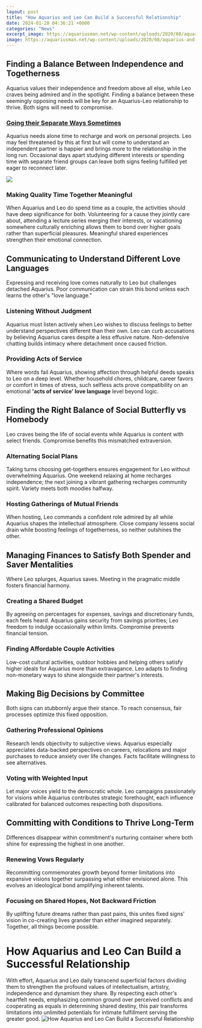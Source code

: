```yaml
---
layout: post
title: "How Aquarius and Leo Can Build a Successful Relationship"
date: 2024-01-28 04:36:21 +0000
categories: "News"
excerpt_image: https://aquariusman.net/wp-content/uploads/2020/08/aquarius-and-leo-friendship-2019-compatibility_img-01.jpg
image: https://aquariusman.net/wp-content/uploads/2020/08/aquarius-and-leo-friendship-2019-compatibility_img-01.jpg
---
```


## Finding a Balance Between Independence and Togetherness
Aquarius values their independence and freedom above all else, while Leo craves being admired and in the spotlight. Finding a balance between these seemingly opposing needs will be key for an Aquarius-Leo relationship to thrive. Both signs will need to compromise.
### [Going their Separate Ways Sometimes](https://store.fi.io.vn/chihuahua-xmas-light-gift-for-chihuahua-lover-dog-lover-gift-idea4424-t-shirt)
Aquarius needs alone time to recharge and work on personal projects. Leo may feel threatened by this at first but will come to understand an independent partner is happier and brings more to the relationship in the long run. Occasional days apart studying different interests or spending time with separate friend groups can leave both signs feeling fulfilled yet eager to reconnect later. 

![](https://i.pinimg.com/originals/e3/3c/fe/e33cfef5c2dc8d913a922c7e82d70f59.jpg)
### **Making Quality Time Together Meaningful** 
When Aquarius and Leo do spend time as a couple, the activities should have deep significance for both. Volunteering for a cause they jointly care about, attending a lecture series merging their interests, or vacationing somewhere culturally enriching allows them to bond over higher goals rather than superficial pleasures. Meaningful shared experiences strengthen their emotional connection.
## Communicating to Understand Different Love Languages
Expressing and receiving love comes naturally to Leo but challenges detached Aquarius. Poor communication can strain this bond unless each learns the other's "love language."
### **Listening Without Judgment**
Aquarius must listen actively when Leo wishes to discuss feelings to better understand perspectives different than their own. Leo can curb accusations by believing Aquarius cares despite a less effusive nature. Non-defensive chatting builds intimacy where detachment once caused friction. 
### **Providing Acts of Service**  
Where words fail Aquarius, showing affection through helpful deeds speaks to Leo on a deep level. Whether household chores, childcare, career favors or comfort in times of stress, such selfless acts prove compatibility on an emotional **'acts of service' love language** level beyond logic. 
## Finding the Right Balance of **Social Butterfly vs Homebody**
Leo craves being the life of social events while Aquarius is content with select friends. Compromise benefits this mismatched extraversion.
### **Alternating Social Plans**
Taking turns choosing get-togethers ensures engagement for Leo without overwhelming Aquarius. One weekend relaxing at home recharges independence; the next joining a vibrant gathering recharges community spirit. Variety meets both moodies halfway.
### **Hosting Gatherings of Mutual Friends**
When hosting, Leo commands a confident role admired by all while Aquarius shapes the intellectual atmosphere. Close company lessens social drain while boosting feelings of togetherness, so neither outshines the other.
## Managing Finances to Satisfy Both Spender and Saver Mentalities  
Where Leo splurges, Aquarius saves. Meeting in the pragmatic middle fosters financial harmony.
### **Creating a Shared Budget**
By agreeing on percentages for expenses, savings and discretionary funds, each feels heard. Aquarius gains security from savings priorities; Leo freedom to indulge occasionally within limits. Compromise prevents financial tension.
### **Finding Affordable Couple Activities** 
Low-cost cultural activities, outdoor hobbies and helping others satisfy higher ideals for Aquarius more than extravagance. Leo adapts to finding non-monetary ways to shine alongside their partner's interests.
## Making Big Decisions by Committee
Both signs can stubbornly argue their stance. To reach consensus, fair processes optimize this fixed opposition.
### **Gathering Professional Opinions** 
Research lends objectivity to subjective views. Aquarius especially appreciates data-backed perspectives on careers, relocations and major purchases to reduce anxiety over life changes. Facts facilitate willingness to see alternatives.
### **Voting with Weighted Input**
Let major voices yield to the democratic whole. Leo campaigns passionately for visions while Aquarius contributes strategic forethought, each influence calibrated for balanced outcomes respecting both dispositions.
## Committing with Conditions to Thrive Long-Term
Differences disappear within commitment's nurturing container where both shine for expressing the highest in one another.
### **Renewing Vows Regularly**
Recommitting commemorates growth beyond former limitations into expansive visions together surpassing what either envisioned alone. This evolves an ideological bond amplifying inherent talents. 
### **Focusing on Shared Hopes, Not Backward Friction**
By uplifting future dreams rather than past pains, this unites fixed signs’ vision in co-creating lives grander than either imagined separately. Together, all things become possible.
# How Aquarius and Leo Can Build a Successful Relationship
With effort, Aquarius and Leo daily transcend superficial factors dividing them to strengthen the profound values of intellectualism, artistry, independence and dynamism they share. By respecting each other's heartfelt needs, emphasizing common ground over perceived conflicts and cooperating as equals in determining shared destiny, this pair transforms limitations into unlimited potentials for intimate fulfillment serving the greater good.
![How Aquarius and Leo Can Build a Successful Relationship](https://aquariusman.net/wp-content/uploads/2020/08/aquarius-and-leo-friendship-2019-compatibility_img-01.jpg)